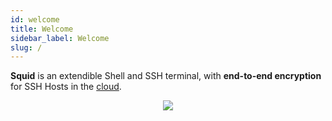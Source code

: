 ```yaml
---
id: welcome
title: Welcome
sidebar_label: Welcome
slug: /
---
```


**Squid** is an extendible Shell and SSH terminal, with **end-to-end encryption** for SSH Hosts in the [cloud](#cloud).

<p align="center">
    <img src="https://i.imgur.com/PwCDVYx.png" />
</p>